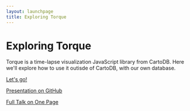 ```yaml
---
layout: launchpage
title: Exploring Torque
---
```


# Exploring Torque #

Torque is a time-lapse visualization JavaScript library from CartoDB. Here we'll explore how to use
it outisde of CartoDB, with our own database.


[Let's go!](preso.html)

[Presentation on GitHub](https://github.com/flibbertigibbet/torque-outside-cartodb-presentation)

[Full Talk on One Page](onepage.html)
